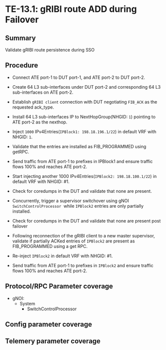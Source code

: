 # TE-13.1: gRIBI route ADD during Failover 

## Summary

Validate gRIBI route persistence during SSO

## Procedure

*   Connect ATE port-1 to DUT port-1, and ATE port-2 to DUT port-2.

*   Create 64 L3 sub-interfaces under DUT port-2 and corresponding 64 L3 sub-interfaces on ATE port-2.

*   Establish `gRIBI client` connection with DUT negotiating `FIB_ACK` as the requested ack_type.

*   Install 64 L3 sub-interfaces IP to NextHopGroup(NHGID: `1`) pointing to ATE port-2 as the nexthop.

*   Inject `1000` IPv4Entries(`IPBlock1: 198.18.196.1/22`) in default VRF with NHGID: `1`.

*   Validate that the entries are installed as FIB_PROGRAMMED using getRPC.

*   Send traffic from ATE port-1 to prefixes in IPBlock1 and ensure traffic flows 100% and reaches ATE port-2.

*   Start injecting another 1000 IPv4Entries(`IPBlock2: 198.18.100.1/22`) in default VRF with NHGID: #1. 

*   Check for coredumps in the DUT and validate that none are present.

*   Concurrently, trigger a supervisor switchover using gNOI `SwitchControlProcessor`  while `IPBlock2` entries are only partially installed.

*   Check for coredumps in the DUT and validate that none are present post failover 

*   Following reconnection of the gRIBI client to a new master supervisor, validate if partially ACKed entries of `IPBlock2` are present as FIB_PROGRAMMED using a get RPC.

*   Re-inject `IPBlock2` in default VRF with NHGID: #1.

*   Send traffic from ATE port-1 to prefixes in `IPBlock2` and ensure traffic flows 100% and reaches ATE port-2. 

## Protocol/RPC Parameter coverage

*   gNOI:
    *   System
        *   SwitchControlProcessor

## Config parameter coverage

## Telemery parameter coverage
